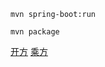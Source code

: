 `mvn spring-boot:run`

`mvn package`


[开方](http://localhost:8081/calculation/sqrt/16)
[乘方](http://localhost:8081/calculation/power?base=4&exponent=4)